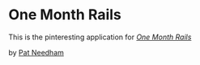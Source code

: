 # One Month Rails

This is the pinteresting application for
[*One Month Rails*](http://onemonthrails.com)

by [Pat Needham](http://google.com)